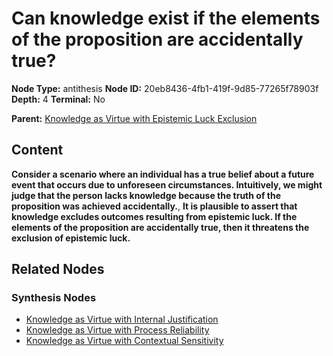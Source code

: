 # Can knowledge exist if the elements of the proposition are accidentally true?

**Node Type:** antithesis
**Node ID:** 20eb8436-4fb1-419f-9d85-77265f78903f
**Depth:** 4
**Terminal:** No

**Parent:** [Knowledge as Virtue with Epistemic Luck Exclusion](knowledge-as-virtue-with-epistemic-luck-exclusion-synthesis-230c4adf-3706-4c35-9d09-f01247e52334.md)

## Content

**Consider a scenario where an individual has a true belief about a future event that occurs due to unforeseen circumstances. Intuitively, we might judge that the person lacks knowledge because the truth of the proposition was achieved accidentally.**, **It is plausible to assert that knowledge excludes outcomes resulting from epistemic luck. If the elements of the proposition are accidentally true, then it threatens the exclusion of epistemic luck.**

## Related Nodes

### Synthesis Nodes

- [Knowledge as Virtue with Internal Justification](knowledge-as-virtue-with-internal-justification-synthesis-4bb9ebcb-0bf6-4bb4-a304-1fd24d12bc66.md)
- [Knowledge as Virtue with Process Reliability](knowledge-as-virtue-with-process-reliability-synthesis-f995949d-8ace-4945-a9c2-d1264902ef2c.md)
- [Knowledge as Virtue with Contextual Sensitivity](knowledge-as-virtue-with-contextual-sensitivity-synthesis-e70ab16e-f006-48fb-807d-836a7e44b8a7.md)
